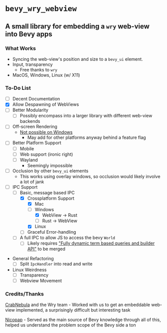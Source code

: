 # `bevy_wry_webview`
## A small library for embedding a `wry` web-view into Bevy apps

### What Works

* Syncing the web-view's position and size to a `bevy_ui` element.
* Input, transparency
  * Free thanks to `wry`
* MacOS, Windows, Linux (w/ X11)

### To-Do List

* [ ] Decent Documentation
* [x] Allow Despawning of WebViews
* [ ] Better Modularity
  * [ ] Possibly encompass into a larger library with different web-view backends
* [ ] Off-screen Rendering
  * [Not possible on Windows](https://github.com/MicrosoftEdge/WebView2Feedback/issues/547)
    * May add for other platforms anyway behind a feature flag
* [ ] Better Platform Support
  * [ ] Mobile
  * [ ] Web support (ironic right)
  * [ ] Wayland
    * Seemingly impossible 
* [ ] Occlusion by other `bevy_ui` elements
  * This works using overlay windows, so occlusion would likely involve a lot of jank
* [ ] IPC Support
  * [ ] Basic, message based IPC 
    * [x] Crossplatform Support
        * [x] Mac
        * [ ] Windows
            * [x] WebView -> Rust
            * [ ] Rust -> WebView
        * [x] Linux
    * [ ] Graceful Error-handling
  * [ ] A full IPC to allow JS to access the bevy `World`
    * [ ] Likely requires ["Fully dynamic term based queries and builder API"](https://github.com/bevyengine/bevy/pull/9774) to be merged
* General Refactoring
    * [ ] Split `IpcHandler` into read and write
* Linux Weirdness
    * [ ] Transparency
    * [ ] Webview Movement

### Credits/Thanks

[CrabNebula](https://crabnebula.dev) and the Wry team - Worked with us to get an embeddable web-view implemented, a surprisingly difficult but interesting task

[Nicopap](https://github.com/nicopap) - Served as the main source of Bevy knowledge through all of this, helped us understand the problem scope of the Bevy side a ton
